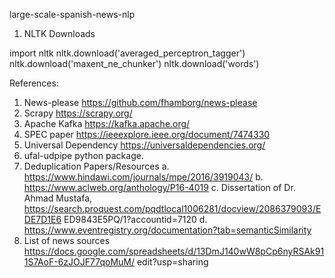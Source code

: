 large-scale-spanish-news-nlp


1) NLTK Downloads

import nltk
nltk.download('averaged_perceptron_tagger')
nltk.download('maxent_ne_chunker')
nltk.download('words')




References:
1. News-please https://github.com/fhamborg/news-please
2. Scrapy https://scrapy.org/
3. Apache Kafka https://kafka.apache.org/
4. SPEC paper https://ieeexplore.ieee.org/document/7474330
5. Universal Dependency https://universaldependencies.org/
6. ufal-udpipe python package.
7. Deduplication Papers/Resources
a. https://www.hindawi.com/journals/mpe/2016/3919043/
b. https://www.aclweb.org/anthology/P16-4019
c. Dissertation of Dr. Ahmad Mustafa,
https://search.proquest.com/pqdtlocal1006281/docview/2086379093/EDE7D1E6
ED9843E5PQ/1?accountid=7120
d. https://www.eventregistry.org/documentation?tab=semanticSimilarity
8. List of news sources
https://docs.google.com/spreadsheets/d/13DmJ140wW8pCp6nyRSAk911S7AoF-6zJOJF77qoMuM/
edit?usp=sharing
